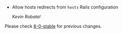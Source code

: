 *   Allow hosts redirects from `hosts` Rails configuration

    *Kevin Robatel*

Please check [8-0-stable](https://github.com/rails/rails/blob/8-0-stable/actionpack/CHANGELOG.md) for previous changes.
